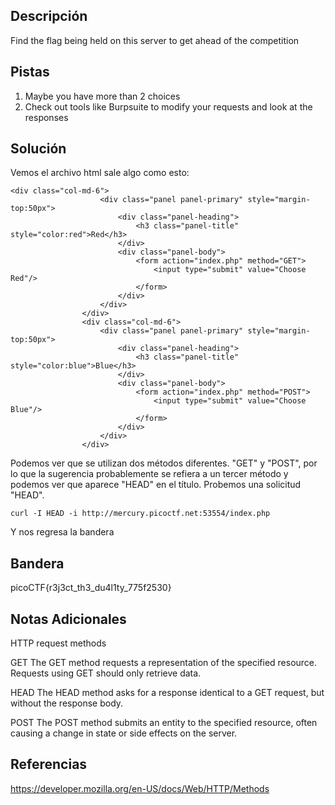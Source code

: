 ## Descripción
Find the flag being held on this server to get ahead of the competition 

## Pistas 
1. Maybe you have more than 2 choices
2. Check out tools like Burpsuite to modify your requests and look at the responses
## Solución
Vemos el archivo html sale algo como esto:

```
<div class="col-md-6">
                    <div class="panel panel-primary" style="margin-top:50px">
                        <div class="panel-heading">
                            <h3 class="panel-title" style="color:red">Red</h3>
                        </div>
                        <div class="panel-body">
                            <form action="index.php" method="GET">
                                <input type="submit" value="Choose Red"/>
                            </form>
                        </div>
                    </div>
                </div>
                <div class="col-md-6">
                    <div class="panel panel-primary" style="margin-top:50px">
                        <div class="panel-heading">
                            <h3 class="panel-title" style="color:blue">Blue</h3>
                        </div>
                        <div class="panel-body">
                            <form action="index.php" method="POST">
                                <input type="submit" value="Choose Blue"/>
                            </form>
                        </div>
                    </div>
                </div>
```
Podemos ver que se utilizan dos métodos diferentes. "GET" y "POST", por lo que la sugerencia probablemente se refiera a un tercer método y podemos ver que aparece "HEAD" en el título. Probemos una solicitud "HEAD".
```
curl -I HEAD -i http://mercury.picoctf.net:53554/index.php
```
Y nos regresa la bandera

## Bandera
picoCTF{r3j3ct_th3_du4l1ty_775f2530}

## Notas Adicionales
HTTP request methods

GET
The GET method requests a representation of the specified resource. Requests using GET should only retrieve data.

HEAD
The HEAD method asks for a response identical to a GET request, but without the response body.

POST
The POST method submits an entity to the specified resource, often causing a change in state or side effects on the server.

## Referencias
https://developer.mozilla.org/en-US/docs/Web/HTTP/Methods
